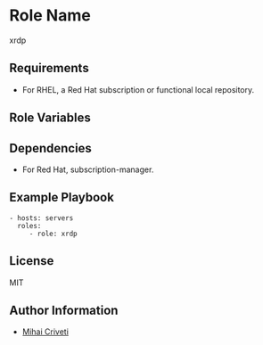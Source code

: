 Role Name
=========

xrdp

Requirements
------------

- For RHEL, a Red Hat subscription or functional local repository.

Role Variables
--------------


Dependencies
------------

- For Red Hat, subscription-manager.

Example Playbook
----------------

    - hosts: servers
      roles:
         - role: xrdp

License
-------

MIT

Author Information
------------------

- [Mihai Criveti](https://www.linkedin.com/in/crivetimihai/)
